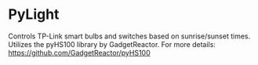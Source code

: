 # PyLight
Controls TP-Link smart bulbs and switches based on sunrise/sunset times. Utilizes the pyHS100 library by GadgetReactor. For more details: https://github.com/GadgetReactor/pyHS100
